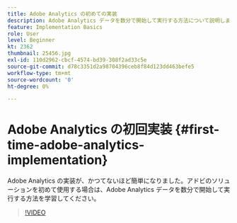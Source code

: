 ```yaml
---
title: Adobe Analytics の初めての実装
description: Adobe Analytics データを数分で開始して実行する方法について説明します。
feature: Implementation Basics
role: User
level: Beginner
kt: 2362
thumbnail: 25456.jpg
exl-id: 110d2962-cbcf-4574-bd39-308f2ad33c5e
source-git-commit: d78c3351d2a98704396ceb8f84d123dd463befe5
workflow-type: tm+mt
source-wordcount: '0'
ht-degree: 0%

---
```


# Adobe Analytics の初回実装 {#first-time-adobe-analytics-implementation}

Adobe Analytics の実装が、かつてないほど簡単になりました。アドビのソリューションを初めて使用する場合は、Adobe Analytics データを数分で開始して実行する方法を学習してください。　　　

>[!VIDEO](https://video.tv.adobe.com/v/25456/?quality=12)